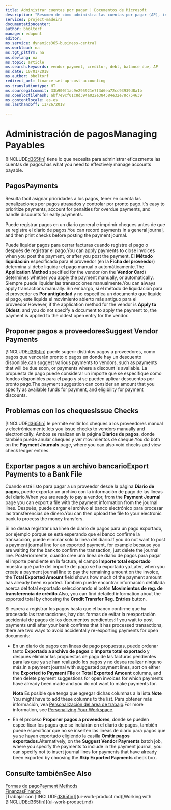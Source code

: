 ```yaml
---
title: Administrar cuentas por pagar | Documentos de Microsoft
description: "Resumen de cómo administra las cuentas por pagar (AP), incluidos los pagos de proveedor, acreedores, deuda y saldo vencido."
services: project-madeira
documentationcenter: 
author: bholtorf
manager: edupont
editor: 
ms.service: dynamics365-business-central
ms.workload: na
ms.tgt_pltfrm: na
ms.devlang: na
ms.topic: article
ms.search.keywords: vendor payment, creditor, debt, balance due, AP
ms.date: 10/01/2018
ms.author: bholtorf
redirect_url: finance-set-up-cost-accounting
ms.translationtype: HT
ms.sourcegitcommit: 33b900f1ac9e295921e7f3d6ea72cc93939d8a1b
ms.openlocfilehash: abf7e9cf01c8d394a022e384584e32e78c754639
ms.contentlocale: es-es
ms.lasthandoff: 11/26/2018

---
```

# <a name="managing-payables"></a><span data-ttu-id="aa479-103">Administración de pagos</span><span class="sxs-lookup"><span data-stu-id="aa479-103">Managing Payables</span></span>
[!INCLUDE[d365fin](includes/d365fin_md.md)] <span data-ttu-id="aa479-104">tiene lo que necesita para administrar eficazmente las cuentas de pagos.</span><span class="sxs-lookup"><span data-stu-id="aa479-104">has what you need to effectively manage accounts payable.</span></span>  

## <a name="payments"></a><span data-ttu-id="aa479-105">Pagos</span><span class="sxs-lookup"><span data-stu-id="aa479-105">Payments</span></span>
<span data-ttu-id="aa479-106">Resulta fácil asignar prioridades a los pagos, tener en cuenta las penalizaciones por pagos atrasados y controlar por pronto pago.</span><span class="sxs-lookup"><span data-stu-id="aa479-106">It's easy to prioritize payments, account for penalties for overdue payments, and handle discounts for early payments.</span></span>

<span data-ttu-id="aa479-107">Puede registrar pagos en un diario general e imprimir cheques antes de que se registre el diario de pagos.</span><span class="sxs-lookup"><span data-stu-id="aa479-107">You can record payments in a general journal, and then print checks before posting the payment journal.</span></span>

<span data-ttu-id="aa479-108">Puede liquidar pagos para cerrar facturas cuando registre el pago o después de registrar el pago.</span><span class="sxs-lookup"><span data-stu-id="aa479-108">You can apply payments to close invoices when you post the payment, or after you post the payment.</span></span> <span data-ttu-id="aa479-109">El **Método liquidación** especificado para el proveedor (en la **Ficha del proveedor**) determina si debe liquidar el pago manual o automáticamente.</span><span class="sxs-lookup"><span data-stu-id="aa479-109">The **Application Method** specified for the vendor (on the **Vendor Card**) determines whether you apply the payment manually, or automatically.</span></span> <span data-ttu-id="aa479-110">Siempre puede liquidar las transacciones manualmente.</span><span class="sxs-lookup"><span data-stu-id="aa479-110">You can always apply transactions manually.</span></span> <span data-ttu-id="aa479-111">Sin embargo, si el método de liquidación para el proveedor es **Por antigüedad** y no especifica un documento que liquide el pago, este liquida el movimiento abierto más antiguo para el proveedor.</span><span class="sxs-lookup"><span data-stu-id="aa479-111">However, if the application method for the vendor is **Apply to Oldest**, and you do not specify a document to apply the payment to, the payment is applied to the oldest open entry for the vendor.</span></span>

## <a name="suggest-vendor-payments"></a><span data-ttu-id="aa479-112">Proponer pagos a proveedores</span><span class="sxs-lookup"><span data-stu-id="aa479-112">Suggest Vendor Payments</span></span>
[!INCLUDE[d365fin](includes/d365fin_md.md)] <span data-ttu-id="aa479-113">puede sugerir distintos pagos a proveedores, como pagos que vencerán pronto o pagos en donde hay un descuento disponible.</span><span class="sxs-lookup"><span data-stu-id="aa479-113">can suggest various payments to vendors, such as payments that will be due soon, or payments where a discount is available.</span></span> <span data-ttu-id="aa479-114">La propuesta de pago puede considerar un importe que se especifique como fondos disponibles para el pago y si se pueden aplicar descuentos por pronto pago.</span><span class="sxs-lookup"><span data-stu-id="aa479-114">The payment suggestion can consider an amount that you specify as available funds for payment, and eligibility for payment discounts.</span></span>

## <a name="issue-checks"></a><span data-ttu-id="aa479-115">Problemas con los cheques</span><span class="sxs-lookup"><span data-stu-id="aa479-115">Issue Checks</span></span>
[!INCLUDE[d365fin](includes/d365fin_md.md)] <span data-ttu-id="aa479-116">le permite emitir los cheques a los proveedores manual y electrónicamente.</span><span class="sxs-lookup"><span data-stu-id="aa479-116">lets you issue checks to vendors manually and electronically.</span></span> <span data-ttu-id="aa479-117">Ambos se realizan en la página **Diarios de pagos**, donde también puede anular cheques y ver movimientos de cheque.</span><span class="sxs-lookup"><span data-stu-id="aa479-117">You do both on the **Payment Journals** page, where you can also void checks and view check ledger entries.</span></span>

## <a name="export-payments-to-a-bank-file"></a><span data-ttu-id="aa479-118">Exportar pagos a un archivo bancario</span><span class="sxs-lookup"><span data-stu-id="aa479-118">Export Payments to a Bank File</span></span>
<span data-ttu-id="aa479-119">Cuando esté listo para pagar a un proveedor desde la página **Diario de pagos**, puede exportar un archivo con la información de pago de las líneas del diario.</span><span class="sxs-lookup"><span data-stu-id="aa479-119">When you are ready to pay a vendor, from the **Payment Journal** page you can export a file with the payment information from the journal lines.</span></span> <span data-ttu-id="aa479-120">Después, puede cargar el archivo al banco electrónico para procesar las transferencias de dinero.</span><span class="sxs-lookup"><span data-stu-id="aa479-120">You can then upload the file to your electronic bank to process the money transfers.</span></span>

<span data-ttu-id="aa479-121">Si no desea registrar una línea de diario de pagos para un pago exportado, por ejemplo porque se está esperando que el banco confirme la transacción, puede eliminar solo la línea del diario.</span><span class="sxs-lookup"><span data-stu-id="aa479-121">If you do not want to post a payment journal line for an exported payment, for example because you are waiting for the bank to confirm the transaction, just delete the journal line.</span></span> <span data-ttu-id="aa479-122">Posteriormente, cuando cree una línea de diario de pagos para pagar el importe pendiente en la factura, el campo **Importe total exportado** muestra qué parte del importe del pago se ha exportado ya.</span><span class="sxs-lookup"><span data-stu-id="aa479-122">Later, when you create a payment journal line to pay the remaining amount on the invoice, the **Total Exported Amount** field shows how much of the payment amount has already been exported.</span></span> <span data-ttu-id="aa479-123">También puede encontrar información detallada acerca del total exportado seleccionando el botón **Movimientos de reg. de transferencia de crédito**.</span><span class="sxs-lookup"><span data-stu-id="aa479-123">Also, you can find detailed information about the exported total by choosing the **Credit Transfer Reg. Entries** button.</span></span>

<span data-ttu-id="aa479-124">Si espera a registrar los pagos hasta que el banco confirme que ha procesado las transacciones, hay dos formas de evitar la reexportación accidental de pagos de los documentos pendientes:</span><span class="sxs-lookup"><span data-stu-id="aa479-124">If you wait to post payments until after your bank confirms that it has processed transactions, there are two ways to avoid accidentally re-exporting payments for open documents:</span></span>  

* <span data-ttu-id="aa479-125">En un diario de pagos con líneas de pago propuestas, puede ordenar tanto **Exportado a archivo de pagos** o **Importe total exportado** y después eliminar las propuestas de pago de las facturas pendientes para las que ya se han realizado los pagos y no desea realizar ninguno más.</span><span class="sxs-lookup"><span data-stu-id="aa479-125">In a payment journal with suggested payment lines, sort on either the **Exported to Payment File** or **Total Exported Amount** columns, and then delete payment suggestions for open invoices for which payments have already been made and you do not want to make payments for.</span></span>

    <span data-ttu-id="aa479-126">**Nota** Es posible que tenga que agregar dichas columnas a la lista.</span><span class="sxs-lookup"><span data-stu-id="aa479-126">**Note** You might have to add these columns to the list.</span></span> <span data-ttu-id="aa479-127">Para obtener más información, vea [Personalización del área de trabajo](ui-personalization-user.md).</span><span class="sxs-lookup"><span data-stu-id="aa479-127">For more information, see [Personalizing Your Workspace](ui-personalization-user.md).</span></span>  
* <span data-ttu-id="aa479-128">En el proceso **Proponer pagos a proveedores**, donde se pueden especificar los pagos que se incluirán en el diario de pagos, también puede especificar que no se inserten las líneas de diario para pagos que ya se hayan exportado eligiendo la casilla **Omitir pagos exportados**.</span><span class="sxs-lookup"><span data-stu-id="aa479-128">Alternatively, on the **Suggest Vendor Payments** batch job, where you specify the payments to include in the payment journal, you can specify not to insert journal lines for payments that have already been exported by choosing the **Skip Exported Payments** check box.</span></span>

## <a name="see-also"></a><span data-ttu-id="aa479-129">Consulte también</span><span class="sxs-lookup"><span data-stu-id="aa479-129">See Also</span></span>
[<span data-ttu-id="aa479-130">Formas de pago</span><span class="sxs-lookup"><span data-stu-id="aa479-130">Payment Methods</span></span>](finance-payment-methods.md)  
[<span data-ttu-id="aa479-131">Finanzas</span><span class="sxs-lookup"><span data-stu-id="aa479-131">Finance</span></span>](finance.md)  
<span data-ttu-id="aa479-132">[Trabajar con [!INCLUDE[d365fin](includes/d365fin_md.md)]](ui-work-product.md)</span><span class="sxs-lookup"><span data-stu-id="aa479-132">[Working with [!INCLUDE[d365fin](includes/d365fin_md.md)]](ui-work-product.md)</span></span>

